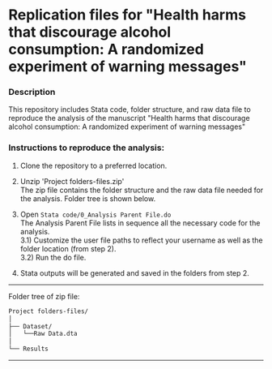 # Replication files for "Health harms that discourage alcohol consumption: A randomized experiment of warning messages"

### Description
This repository includes Stata code, folder structure, and raw data file to reproduce the analysis of the manuscript "Health harms that discourage alcohol consumption: A randomized experiment of warning messages"

### Instructions to reproduce the analysis:

1) Clone the repository to a preferred location.

2) Unzip 'Project folders-files.zip'  
The zip file contains the folder structure and the raw data file needed for the analysis. Folder tree is shown below.

3) Open `Stata code/0_Analysis Parent File.do`  
The Analysis Parent File lists in sequence all the necessary code for the analysis.  
3.1) Customize the user file paths to reflect your username as well as the folder location (from step 2).  
3.2) Run the do file.

4) Stata outputs will be generated and saved in the folders from step 2.  

*****

Folder tree of zip file:

```bash
Project folders-files/
│
├── Dataset/
│   └──Raw Data.dta
│
└── Results

```

*****
